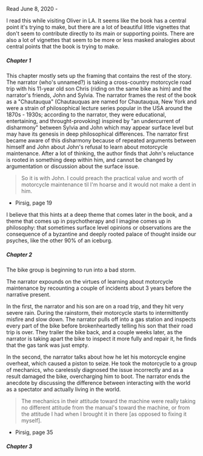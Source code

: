 Read June 8, 2020 -

I read this while visiting Oliver in LA. It seems like the book has a central point it's trying to make, but there are a lot of beautiful little vignettes that don't seem to contribute directly to its main or supporting points. There are also a lot of vignettes that seem to be more or less masked analogies about central points that the book is trying to make.

##### Chapter 1
This chapter mostly sets up the framing that contains the rest of the story. The narrator (who's unnamed?) is taking a cross-country motorcycle road trip with his 11-year old son Chris (riding on the same bike as him) and the narrator's friends, John and Sylvia. The narrator frames the rest of the book as a "Chautauqua" (Chautauquas are named for Chautauqua, New York and were a strain of philosophical lecture series popular in the USA around the 1870s - 1930s; according to the narrator, they were educational, entertaining, and throught-provoking) inspired by "an undercurrent of disharmony" between Sylvia and John which may appear surface level but may have its genesis in deep philosophical differences. The narrator first became aware of this disharmony because of repeated arguments between himself and John about John's refusal to learn about motorcycle maintenance. After a lot of thinking, the author finds that John's reluctance is rooted in something deep within him, and cannot be changed by argumentation or discussion about the surface issue.

> So it is with John. I could preach the practical value and worth of motorcycle maintenance til I'm hoarse and it would not make a dent in him.
  - Pirsig, page 19

I believe that this hints at a deep theme that comes later in the book, and a theme that comes up in psychotherapy and I imagine comes up in philosophy: that sometimes surface level opinions or observations are the consequence of a byzantine and deeply rooted palace of thought inside our psyches, like the other 90% of an iceburg.

##### Chapter 2
The bike group is beginning to run into a bad storm.

The narrator expounds on the virtues of learning about motorcycle maintenance by recounting a couple of incidents about 3 years before the narrative present.

In the first, the narrator and his son are on a road trip, and they hit very severe rain. During the rainstorm, their motorcycle starts to intermittently misfire and slow down. The narrator pulls off into a gas station and inspects every part of the bike before brokenheartedly telling his son that their road trip is over. They trailer the bike back, and a couple weeks later, as the narrator is taking apart the bike to inspect it more fully and repair it, he finds that the gas tank was just empty.

In the second, the narrator talks about how he let his motorcycle engine overheat, which caused a piston to seize. He took the motorcycle to a group of mechanics, who carelessly diagnosed the issue incorrectly and as a result damaged the bike, overcharging him to boot. The narrator ends the anecdote by discussing the difference between interacting with the world as a spectator and actually living in the world.

> The mechanics in their attitude toward the machine were really taking no different attitude from the manual's toward the machine, or from the attitude I had when I brought it in there [as opposed to fixing it myself].
  - Pirsig, page 35

##### Chapter 3